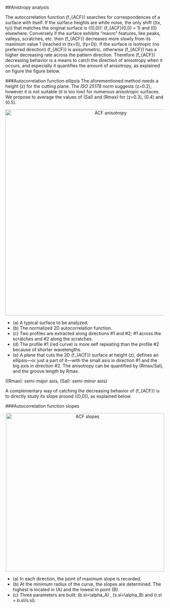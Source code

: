 
##Anistropy analysis

The autocorrelation function \(f_{ACF}\) searches for correspondences of a surface with itself. If the surface heights
are white noise, the only shift \((tx, ty)\) that matches the original surface is \((0,0)\): \(f_{ACF}(0,0) = 1\) and \(0\) elsewhere. Conversely
if the surface exhibits “macro” features, like peaks, valleys, scratches, etc. then \(f_{ACF}\) decreases more slowly from its
maximum value 1 (reached in \(tx=0\), \(ty=0\)). If the surface is isotropic (no preferred direction) \(f_{ACF}\) is axisymmetric,
otherwise \(f_{ACF}\) has a higher decreasing rate across the pattern direction. Therefore \(f_{ACF}\) decreasing behavior is a means to
catch the direction of anisotropy when it occurs, and especially it quantifies the amount of anisotropy, as explained on
figure the figure below.

###Autocorrelation function ellipsis
The aforementioned method needs a height \(z\) for the cutting plane. The *ISO 25178* norm suggests \(z=0.2\), however it is
not suitable (it is too low) for numerous anisotropic surfaces. We propose to average the values of \(Sal\) and \(Rmax\) for
\(z=0.3\), \(0.4\) and \(0.5\).

<p style="text-align:center;"><img src="../media/ACF.jpg" alt="ACF anisotropy" width="650px"/></p>

- (a) A typical surface to be analyzed.
- (b) The normalized 2D autocorrelation function.
- (c) Two profiles are extracted along directions #1 and #2; #1 across the scratches and #2 along the scratches.
- (d) The profile #1 (red curve) is more self repeating than the profile #2 because of shorter wavelengths.
- (e) A plane that cuts the 2D \(f_{ACF}\) surface at height \(z\), defines an ellipsis—or just a part of it—with the small axis in direction #1 and the big axis in direction #2. The anisotropy can be quantified by \(Rmax/Sal\), and the groove length by Rmax.

(\(Rmax\): semi-major axis, \(Sal\): semi-minor axis)

A complementary way of catching the decreasing behavior of \(f_{ACF}\) is to directly study its slope around
\((0,0)\), as explained below.

###Autocorrelation function slopes

<p style="text-align:center;"><img src="../media/ACF_pente.jpg" alt="ACF slopes" width="500px"/></p>

- (a) In each direction, the point of maximum slope is recorded.
- (b) At the minimum radius of the curve, the slopes are determined. The highest is located in \(A\) and the lowest in point \(B\).
- (c) Three parameters are built: \(b.sl=\alpha_A\) , \(s.sl=\alpha_B\) and \(r.sl = b.sl/s.sl\).

